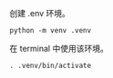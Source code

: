 创建 .env 环境。

```shell
python -m venv .venv
```

在 terminal 中使用该环境。

```shell
. .venv/bin/activate
```